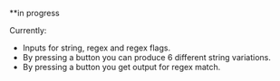 **in progress

Currently: 
- Inputs for string, regex and regex flags.
- By pressing a button you can produce 6 different string variations.
- By pressing a button you get output for regex match.